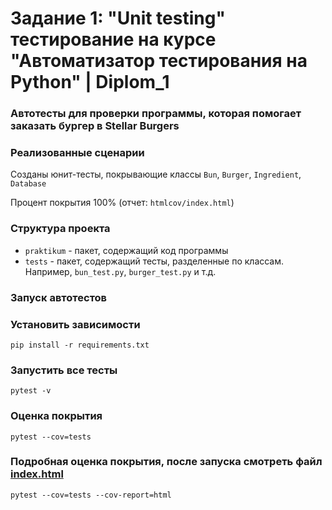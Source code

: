 # Задание 1: "Unit testing" тестирование  на курсе "Автоматизатор тестирования на Python" | Diplom_1

### Автотесты для проверки программы, которая помогает заказать бургер в Stellar Burgers

### Реализованные сценарии

Созданы юнит-тесты, покрывающие классы `Bun`, `Burger`, `Ingredient`, `Database`

Процент покрытия 100% (отчет: `htmlcov/index.html`)

### Структура проекта

- `praktikum` - пакет, содержащий код программы
- `tests` - пакет, содержащий тесты, разделенные по классам. Например, `bun_test.py`, `burger_test.py` и т.д.

### Запуск автотестов

### Установить зависимости
``` shell
pip install -r requirements.txt
```
### Запустить все тесты
```shell
pytest -v 
```
### Оценка покрытия
```shell
pytest --cov=tests
```
### Подробная оценка покрытия, после запуска смотреть файл [index.html](htmlcov/index.html)
```shell
pytest --cov=tests --cov-report=html
```